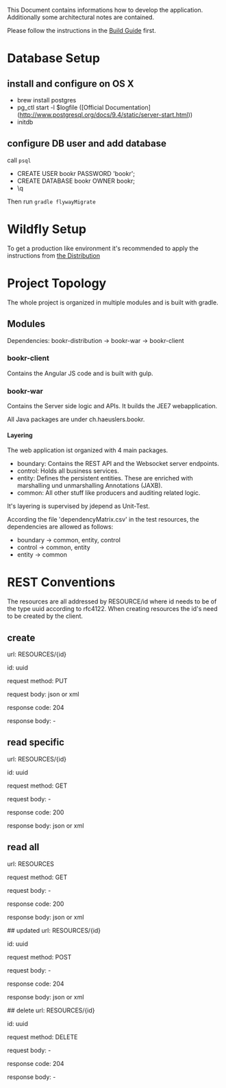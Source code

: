 This Document contains informations how to develop the application. Additionally some architectural notes are contained.

Please follow the instructions in the [Build Guide](BuildGuide.md) first.

# Database Setup

## install and configure on OS X
- brew install postgres
- pg_ctl start -l $logfile ([Official Documentation] (http://www.postgresql.org/docs/9.4/static/server-start.html))
- initdb

## configure DB user and add database
call `psql`

- CREATE USER bookr PASSWORD 'bookr';
- CREATE DATABASE bookr OWNER bookr;
- \q

Then run `gradle flywayMigrate`

# Wildfly Setup
To get a production like environment it's recommended to apply the instructions from [the Distribution](bookr-distribution/src/std/dist/README.md)


# Project Topology
The whole project is organized in multiple modules and is built with gradle.

## Modules
Dependencies:
bookr-distribution -> bookr-war -> bookr-client

### bookr-client
Contains the Angular JS code and is built with gulp.

### bookr-war
Contains the Server side logic and APIs. It builds the JEE7 webapplication. 

All Java packages are under ch.haeuslers.bookr. 

#### Layering

The web application ist organized with 4 main packages.

- boundary: Contains the REST API and the Websocket server endpoints.
- control: Holds all business services.
- entity: Defines the persistent entities. These are enriched with marshalling und unmarshalling Annotations (JAXB).
- common: All other stuff like producers and auditing related logic.

It's layering is supervised by jdepend as Unit-Test.

According the file 'dependencyMatrix.csv' in the test resources, the dependencies are allowed as follows:

- boundary -> common, entity, control
- control -> common, entity
- entity -> common

# REST Conventions

The resources are all addressed by RESOURCE/id where id needs to be of the type uuid according to rfc4122.
When creating resources the id's need to be created by the client.

## create
url: RESOURCES/{id}

id: uuid

request method: PUT

request body: json or xml

response code: 204

response body: -

## read specific
url: RESOURCES/{id}

id: uuid

request method: GET

request body: -

response code: 200

response body: json or xml

## read all
url: RESOURCES

request method: GET

request body: -

response code: 200

response body: json or xml

## updated
url: RESOURCES/{id}

id: uuid

request method: POST

request body: -

response code: 204

response body: json or xml

## delete
url: RESOURCES/{id}

id: uuid

request method: DELETE

request body: -

response code: 204

response body: -